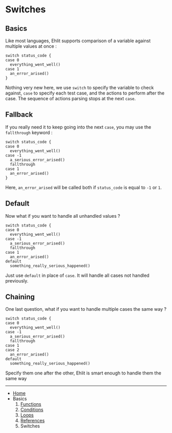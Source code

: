 # Switches

## Basics

Like most languages, Ehlit supports comparison of a variable against multiple values at once :

```
switch status_code {
case 0
  everything_went_well()
case 1
  an_error_arised()
}
```

Nothing very new here, we use `switch` to specify the variable to check against, `case` to specify each test case, and the actions to perform after the case. The sequence of actions parsing stops at the next `case`.

## Fallback

If you really need it to keep going into the next `case`, you may use the `fallthrough` keyword :

```
switch status_code {
case 0
  everything_went_well()
case -1
  a_serious_error_arised()
  fallthrough
case 1
  an_error_arised()
}
```

Here, `an_error_arised` will be called both if `status_code` is equal to `-1` or `1`.

## Default

Now what if you want to handle all unhandled values ?

```
switch status_code {
case 0
  everything_went_well()
case -1
  a_serious_error_arised()
  fallthrough
case 1
  an_error_arised()
default
  something_really_serious_happened()
```

Just use `default` in place of `case`. It will handle all cases not handled previously.

## Chaining

One last question, what if you want to handle multiple cases the same way ?

```
switch status_code {
case 0
  everything_went_well()
case -1
  a_serious_error_arised()
  fallthrough
case 1
case 2
  an_error_arised()
default
  something_really_serious_happened()
```

Specify them one after the other, Ehlit is smart enough to handle them the same way

---

* [Home](../Readme.md)
* Basics
  1. [Functions](01_functions.md)
  1. [Conditions](02_conditions.md)
  1. [Loops](03_loops.md)
  1. [References](04_references.md)
  1. Switches

